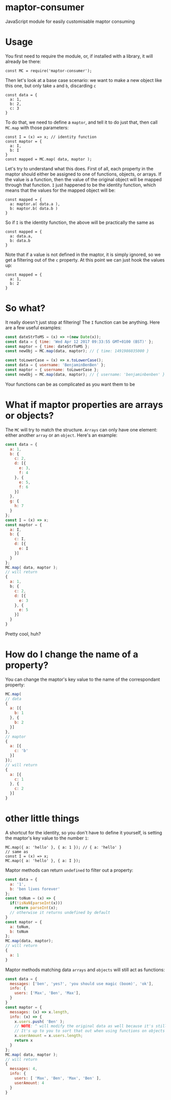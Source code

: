 # maptor-consumer

JavaScript module for easily customisable maptor consuming

# Usage

You first need to require the module, or, if installed with a library, it will already be there:

```
const MC = require('maptor-consumer');
```

Then let's look at a base case scenario: we want to make a new object like this one, but only take `a` and `b`, discarding `c`

```
const data = {
  a: 1,
  b: 2,
  c: 3
}
```

To do that, we need to define a `maptor`, and tell it to do just that, then call `MC.map` with those parameters:

```
const I = (x) => x; // identity function
const maptor = {
  a: I,
  b: I
}
const mapped = MC.map( data, maptor );
```

Let's  try to understand what this does. First of all, each property in the maptor should either be assigned to one of functions, objects, or arrays. If the value is a function, then the value of the original object will be mapped through that function. `I` just happened to be the identity function, which means that the values for the mapped object will be:


```
const mapped = {
  a: maptor.a( data.a ),
  b: maptor.b( data.b )
}
```

So if `I` is the identity function, the above will be practically the same as

```
const mapped = {
  a: data.a,
  b: data.b
}
```

Note that if a value is not defined in the maptor, it is simply ignored, so we get a filtering out of the `c` property. At this point we can just hook the values up:

```
const mapped = {
  a: 1,
  b: 2
}
```

# So what?

It really doesn't just stop at filtering! The `I` function can be anything. Here are a few useful examples:

```js
const dateStrToMS = (x) => +(new Date(x));
const data = { time: 'Wed Apr 12 2017 09:33:55 GMT+0100 (BST)' };
const maptor = { time: dateStrToMS };
const newObj = MC.map(data, maptor); // { time: 1491986035000 }

const toLowerCase = (x) => x.toLowerCase();
const data = { username: 'BenjaminBenBen' };
const maptor = { username: toLowerCase };
const newObj = MC.map(data, maptor); // { username: 'benjaminbenben' }
```

Your functions can be as complicated as you want them to be

# What if maptor properties are arrays or objects?

The `MC` will try to match the structure. `Arrays` can only have one element: either another `array` or an `object`. Here's an example:

```js
const data = {
  a: 1,
  b: {
    c: 2,
    d: [{
      e: 3,
      f: 4
    }, {
      e: 5,
      f: 6
    }]
  },
  g: {
    h: 7
  }
};
const I = (x) => x;
const maptor = {
  a: I,
  b: {
    c: I,
    d: [{
      e: I
    }]
  }
};
MC.map( data, maptor );
// will return
{
  a: 1,
  b; {
    c: 2,
    d: [{
      e: 3
    }, {
      e: 5
    }]
  }
}
```

Pretty cool, huh?

# How do I change the name of a property?

You can change the maptor's key value to the name of the correspondant property:

```js
MC.map(
// data
{
  a: [{
    b: 1
  }, {
    b: 2
  }]
}, 
// maptor
{
  a: [{
    c: 'b'
  }]
});
// will return
{
  a: [{
    c: 1
  }, {
    c: 2
  }]
}
```

# other little things

A shortcut for the identity, so you don't have to define it yourself, is setting the maptor's key value to the number `1`:

```
MC.map({ a: 'hello' }, { a: 1 }); // { a: 'hello' }
// same as
const I = (x) => x;
MC.map({ a: 'hello' }, { a: I });
```

Maptor methods can return `undefined` to filter out a property:

```js
const data = {
  a: '1',
  b: 'ben lives forever'
};
const toNum = (x) => {
  if(!isNaN(parseInt(x)))
    return parseInt(x);
  // otherwise it returns undefined by default
}
const maptor = {
  a: toNum,
  b: toNum
};
MC.map(data, maptor);
// will return
{
  a: 1
}
```

Maptor methods matching data `arrays` and `objects` will still act as functions:

```js
const data = {
  messages: ['ben', 'yes?', 'you should use magic (boom)', 'ok'],
  info: {
    users: ['Max', 'Ben', 'Max'],
  }
}
const maptor = {
  messages: (x) => x.length,
  info: (x) => {
    x.users.push( 'Ben' ); 
    // NOTE: ^ will modify the original data as well because it's still referenced to that
    // It's up to you to sort that out when using functions on objects and arrays
    x.userAmount = x.users.length;
    return x
  }
};
MC.map( data, maptor );
// will return
{
  messages: 4,
  info: {
    users: [ 'Max', 'Ben', 'Max', 'Ben' ],
    userAmount: 4
  }
}
```
